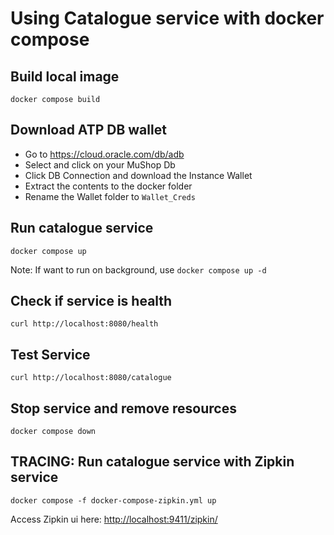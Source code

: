 # Using Catalogue service with docker compose

## Build local image

```shell
docker compose build
```

## Download ATP DB wallet

- Go to <https://cloud.oracle.com/db/adb>
- Select and click on your MuShop Db
- Click DB Connection and download the Instance Wallet
- Extract the contents to the docker folder
- Rename the Wallet folder to `Wallet_Creds`

## Run catalogue service

```shell
docker compose up
```

Note: If want to run on background, use `docker compose up -d`

## Check if service is health

```shell
curl http://localhost:8080/health
```

## Test Service

```shell
curl http://localhost:8080/catalogue
```

## Stop service and remove resources

```shell
docker compose down
```

## TRACING: Run catalogue service with Zipkin service

```shell
docker compose -f docker-compose-zipkin.yml up
```

Access Zipkin ui here: <http://localhost:9411/zipkin/>
